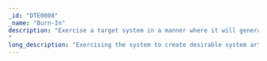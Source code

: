 ```yaml
---
_id: "DTE0008"
_name: "Burn-In"
description: "Exercise a target system in a manner where it will generate desirable system artifacts.
"
long_description: "Exercising the system to create desirable system artifacts including web browsing, filesystem usage, running user applications like office suites, etc.  The burn-in process can be specific to a user or system, depending on your needs."
---
```

